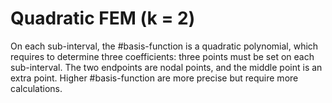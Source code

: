 # Quadratic FEM (k = 2)

On each sub-interval, the #basis-function is a quadratic polynomial, which requires to determine three coefficients: three points must be set on each sub-interval. The two endpoints are nodal points, and the middle point is an extra point. Higher #basis-function are more precise but require more calculations.